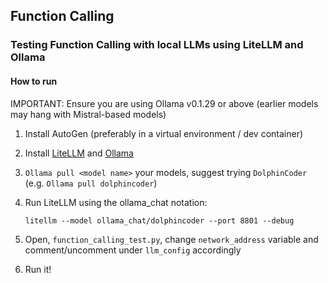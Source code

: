 ## Function Calling

### Testing Function Calling with local LLMs using LiteLLM and Ollama

#### How to run

IMPORTANT: Ensure you are using Ollama v0.1.29 or above (earlier models may hang with Mistral-based models)

1. Install AutoGen (preferably in a virtual environment / dev container)

2. Install [LiteLLM](https://github.com/BerriAI/litellm) and [Ollama](https://github.com/ollama/ollama)

3. `Ollama pull <model name>` your models, suggest trying `DolphinCoder` (e.g. `Ollama pull dolphincoder`)

4. Run LiteLLM using the ollama_chat notation:

    `litellm --model ollama_chat/dolphincoder --port 8801 --debug`

5. Open, `function_calling_test.py`, change `network_address` variable and comment/uncomment under `llm_config` accordingly

6. Run it!